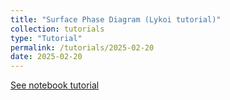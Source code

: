 ```yaml
---
title: "Surface Phase Diagram (Lykoi tutorial)"
collection: tutorials
type: "Tutorial"
permalink: /tutorials/2025-02-20
date: 2025-02-20
---
```


[See notebook tutorial](http://CifLord.github.io/files/notebooks/surface_phase_diagram.html)
